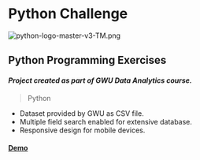 # Python Challenge

![python-logo-master-v3-TM.png](https://www.python.org/static/community_logos/python-logo-master-v3-TM.png)
## Python Programming Exercises 
#### *Project created as part of GWU Data Analytics course.*
> Python

* Dataset provided by GWU as CSV file.
* Multiple field search enabled for extensive database.
* Responsive design for mobile devices.

#### [Demo](https://jmendiola84.github.io/Skywatchers)
